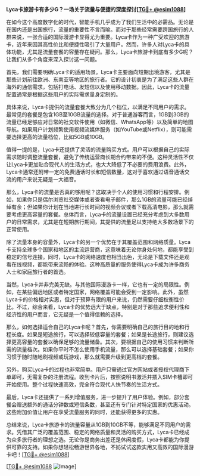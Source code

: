**Lyca卡旅游卡有多少G？一场关于流量与便捷的深度探讨[[TG💪+ @esim1088](https://t.me/s/esim1088)]**

在如今这个高度数字化的时代，智能手机几乎成为了我们生活中的必需品。无论是在国内还是出国旅行，流量的重要性不言而喻。而对于那些经常需要跨国旅行的人群来说，一张合适的国际漫游卡显得尤为重要。Lyca卡作为一种广受欢迎的旅游卡，近年来因其高性价比和便捷性吸引了大量用户。然而，许多人对Lyca卡的具体功能，尤其是流量套餐的容量存在疑问。那么，Lyca卡旅游卡到底有多少G呢？让我们从多个角度来深入探讨这一问题。

首先，我们需要明确Lyca卡的适用场景。Lyca卡主要面向短期出境游客，尤其是那些计划前往欧洲、东南亚等地区的旅行者。它的设计初衷是为了满足这些人群在海外的通信需求，包括打电话、发短信以及使用移动数据。因此，Lyca卡的流量配置通常是根据这些用户的实际需求量身定制的。

具体来说，Lyca卡提供的流量套餐大致分为几个档位，以满足不同用户的需求。最常见的套餐是包含1GB至10GB流量的选择。对于普通游客而言，1GB到3GB的流量已经足够应对日常的社交软件使用（如微信、WhatsApp等）以及简单的地图导航。如果用户计划频繁使用视频流媒体服务（如YouTube或Netflix），则可能需要选择更高的流量档位，比如5GB或10GB。

值得一提的是，Lyca卡还提供了灵活的流量购买方式。用户可以根据自己的实际需求随时调整流量套餐，避免了传统运营商长期合约带来的不便。这种灵活性不仅让Lyca卡更加贴合现代人的生活方式，也大大降低了不必要的费用浪费。此外，Lyca卡通常还附带一定的免费通话时长和短信数量，这对于喜欢通过语音通话交流的用户来说无疑是一大福音。

那么，Lyca卡的流量是否真的够用呢？这取决于个人的使用习惯和行程安排。例如，如果你只是偶尔浏览社交媒体或者查看电子邮件，那么1GB的流量可能已经绰绰有余；但如果你计划在当地进行长时间的视频会议或者下载高清电影，那么就需要考虑更高容量的套餐。总体而言，Lyca卡的流量设置已经充分考虑到大多数用户的日常需求，尤其是在短期旅行期间，其提供的流量足以支持绝大多数场景下的正常使用。

除了流量本身的容量外，Lyca卡的另一个优势在于其覆盖范围和网络质量。Lyca卡支持全球多个国家和地区的主流运营商，这意味着无论你身处何地，都能享受到稳定的信号连接。同时，Lyca卡的网络速度也相当出色，无论是下载文件还是观看在线视频，都能带来流畅的体验。这种高质量的服务使得Lyca卡成为许多商务人士和家庭旅行者的首选。

当然，Lyca卡并非完美无缺。与其他国际漫游卡一样，它也有一定的局限性。例如，在某些偏远地区或者特定国家，网络覆盖可能会受到一定影响。此外，虽然Lyca卡的价格相对实惠，但对于预算有限的用户来说，仍然需要仔细权衡性价比。不过，综合来看，Lyca卡的优势远大于缺点，特别是对于那些追求便利性和经济性的用户而言，它无疑是一个值得信赖的选择。

那么，如何选择适合自己的Lyca卡呢？首先，你需要明确自己的旅行目的地和行程长度。如果是短途旅行，可以选择较低容量的套餐；如果是长途旅行，则建议选择更高容量的套餐以确保足够的流量储备。其次，要根据自己的使用习惯来判断所需的流量档次。如果你平时不怎么使用手机流量，那么可以选择基础套餐；如果你习惯于随时随地刷视频或玩游戏，那么就需要升级到更高档的套餐。

另外，购买Lyca卡的过程也非常简单。用户只需通过官方网站或者授权代理商下单即可，无需复杂的注册流程。收到卡片后，按照说明书激活并插入SIM卡槽即可开始使用。整个过程快速高效，完全符合现代人快节奏的生活方式。

最后，Lyca卡还提供了一系列增值服务，进一步提升了用户体验。例如，部分套餐会赠送额外的通话分钟数或短信条数，甚至还有专门针对特定国家的优惠活动。这些附加价值让用户在享受流量服务的同时，还能获得更多的实惠。

总结来说，Lyca卡旅游卡的流量容量从1GB到10GB不等，能够满足不同用户的需求。凭借其广泛的覆盖范围、稳定的网络质量和灵活的购买方式，Lyca卡已经成为众多旅行者的理想之选。无论你是商务出差还是休闲度假，Lyca卡都能为你提供可靠的支持。如果你想轻松畅游世界各地，不妨试试这款实用又高效的国际漫游卡吧！[[TG💪+ @esim1088](https://t.me/s/esim1088)]

[[TG💪+ @esim1088](https://t.me/s/esim1088) ![Image](https://i.postimg.cc/4NQfJmqS/Snipaste-2025-05-13-00-14-12.png)]